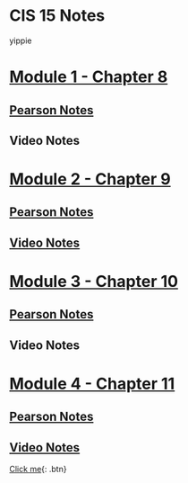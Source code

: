 # CIS 15 Notes
yippie

# [Module 1 - Chapter 8](/Module%201/)
## [Pearson Notes](/Module%201/Pearson%20Notes)
## Video Notes
# [Module 2 - Chapter 9](/Module%202/)
## [Pearson Notes](/Module%202/Pearson%20Notes)
## [Video Notes](/Module%202/Video%20Notes)
# [Module 3 - Chapter 10](/Module%203/)
## [Pearson Notes](/Module%203/Pearson%20Notes)
## Video Notes
# [Module 4 - Chapter 11](/Module%204/)
## [Pearson Notes](/Module%204/Pearson%20Notes)
## [Video Notes](/Module%204/Video%20Notes)

[Click me](http://www.google.com){: .btn}
